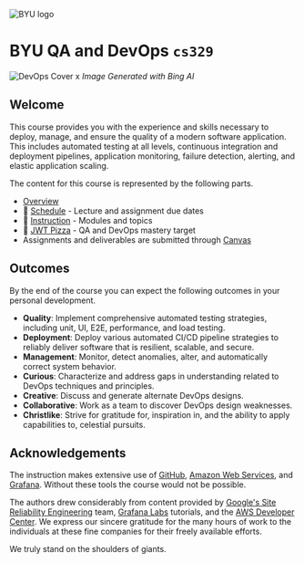 ![BYU logo](https://github.com/devops329/devops/blob/main/byuLogo.png?raw=true)

# BYU QA and DevOps `cs329`

![DevOps Cover](https://github.com/devops329/devops/blob/main/devopscover.jpg?raw=true)
x
_Image Generated with Bing AI_

## Welcome

This course provides you with the experience and skills necessary to deploy, manage, and ensure the quality of a modern software application. This includes automated testing at all levels, continuous integration and deployment pipelines, application monitoring, failure detection, alerting, and elastic application scaling.

The content for this course is represented by the following parts.

- [Overview](https://github.com/devops329/devops/blob/main/instruction/overview/overview.md)
- 📅 [Schedule](https://github.com/devops329/devops/blob/main/schedule/schedule.md) - Lecture and assignment due dates
- 📘 [Instruction](https://github.com/devops329/devops/blob/main/instruction/modules.md#readme) - Modules and topics
- 🍕 [JWT Pizza](https://github.com/devops329/devops/blob/main/instruction/jwtPizza/jwtPizza.md) - QA and DevOps mastery target
- Assignments and deliverables are submitted through [Canvas](https://byu.instructure.com)

## Outcomes

By the end of the course you can expect the following outcomes in your personal development.

- **Quality**: Implement comprehensive automated testing strategies, including unit, UI, E2E, performance, and load testing.
- **Deployment**: Deploy various automated CI/CD pipeline strategies to reliably deliver software that is resilient, scalable, and secure.
- **Management**: Monitor, detect anomalies, alter, and automatically correct system behavior.
- **Curious**: Characterize and address gaps in understanding related to DevOps techniques and principles.
- **Creative**: Discuss and generate alternate DevOps designs.
- **Collaborative**: Work as a team to discover DevOps design weaknesses.
- **Christlike**: Strive for gratitude for, inspiration in, and the ability to apply capabilities to, celestial pursuits.

## Acknowledgements

The instruction makes extensive use of [GitHub](https://github.com), [Amazon Web Services](https://aws.amazon.com/), and [Grafana](https://grafan.com). Without these tools the course would not be possible.

The authors drew considerably from content provided by [Google's Site Reliability Engineering](https://sre.google/) team, [Grafana Labs](https://grafana.com/tutorials/) tutorials, and the [AWS Developer Center](https://aws.amazon.com/developer/learning/). We express our sincere gratitude for the many hours of work to the individuals at these fine companies for their freely available efforts.

We truly stand on the shoulders of giants.
